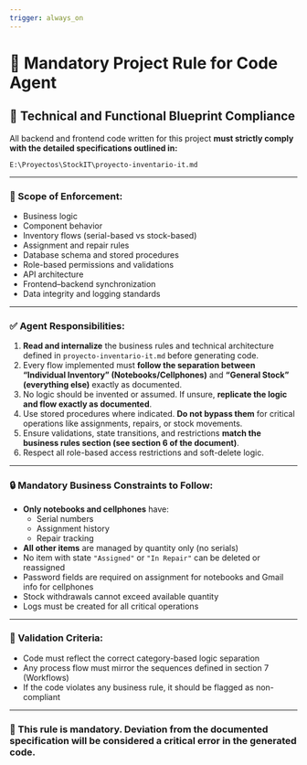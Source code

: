 ```yaml
---
trigger: always_on
---
```


# 📘 Mandatory Project Rule for Code Agent

## 🔧 Technical and Functional Blueprint Compliance

All backend and frontend code written for this project **must strictly comply with the detailed specifications outlined in:**

`E:\Proyectos\StockIT\proyecto-inventario-it.md`

---

### 📌 Scope of Enforcement:
- Business logic
- Component behavior
- Inventory flows (serial-based vs stock-based)
- Assignment and repair rules
- Database schema and stored procedures
- Role-based permissions and validations
- API architecture
- Frontend–backend synchronization
- Data integrity and logging standards

---

### ✅ Agent Responsibilities:

1. **Read and internalize** the business rules and technical architecture defined in `proyecto-inventario-it.md` before generating code.
2. Every flow implemented must **follow the separation between “Individual Inventory” (Notebooks/Cellphones)** and **“General Stock” (everything else)** exactly as documented.
3. No logic should be invented or assumed. If unsure, **replicate the logic and flow exactly as documented**.
4. Use stored procedures where indicated. **Do not bypass them** for critical operations like assignments, repairs, or stock movements.
5. Ensure validations, state transitions, and restrictions **match the business rules section (see section 6 of the document)**.
6. Respect all role-based access restrictions and soft-delete logic.

---

### 🔒 Mandatory Business Constraints to Follow:
- **Only notebooks and cellphones** have:
  - Serial numbers
  - Assignment history
  - Repair tracking
- **All other items** are managed by quantity only (no serials)
- No item with state `"Assigned"` or `"In Repair"` can be deleted or reassigned
- Password fields are required on assignment for notebooks and Gmail info for cellphones
- Stock withdrawals cannot exceed available quantity
- Logs must be created for all critical operations

---

### 🧪 Validation Criteria:
- Code must reflect the correct category-based logic separation
- Any process flow must mirror the sequences defined in section 7 (Workflows)
- If the code violates any business rule, it should be flagged as non-compliant

---

### 🛑 This rule is mandatory. Deviation from the documented specification will be considered a critical error in the generated code.
